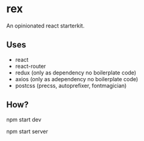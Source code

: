 # rex
An opinionated react starterkit.

## Uses
- react
- react-router
- redux (only as dependency no boilerplate code)
- axios (only as adependency no boilerplate code)
- postcss (precss, autoprefixer, fontmagician)

## How?
npm start dev

npm start server
